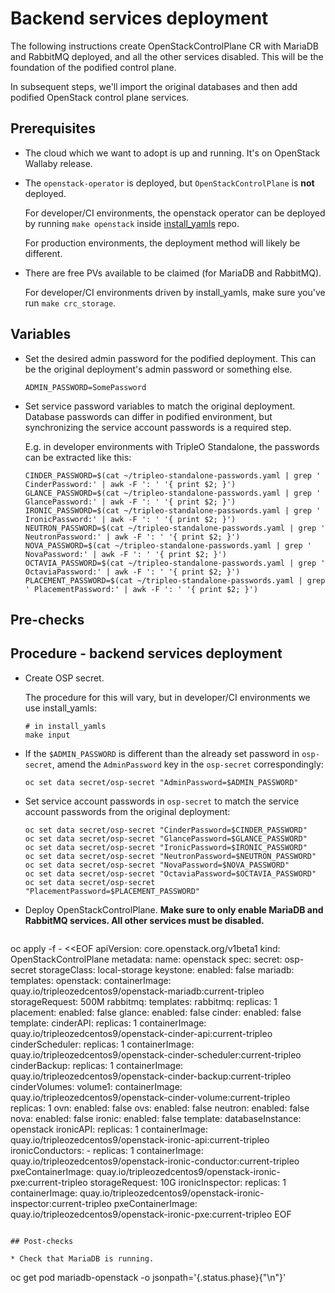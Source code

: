# Backend services deployment

The following instructions create OpenStackControlPlane CR with
MariaDB and RabbitMQ deployed, and all the other services disabled. This will
be the foundation of the podified control plane.

In subsequent steps, we'll import the original databases and then add
podified OpenStack control plane services.

## Prerequisites

* The cloud which we want to adopt is up and running. It's on
  OpenStack Wallaby release.

* The `openstack-operator` is deployed, but `OpenStackControlPlane` is
  **not** deployed.

  For developer/CI environments, the openstack operator can be deployed
  by running `make openstack` inside
  [install_yamls](https://github.com/openstack-k8s-operators/install_yamls)
  repo.

  For production environments, the deployment method will likely be
  different.

* There are free PVs available to be claimed (for MariaDB and RabbitMQ).

  For developer/CI environments driven by install_yamls, make sure
  you've run `make crc_storage`.


## Variables

* Set the desired admin password for the podified deployment. This can
  be the original deployment's admin password or something else.

  ```
  ADMIN_PASSWORD=SomePassword
  ```

* Set service password variables to match the original deployment.
  Database passwords can differ in podified environment, but
  synchronizing the service account passwords is a required step.

  E.g. in developer environments with TripleO Standalone, the
  passwords can be extracted like this:

  ```
  CINDER_PASSWORD=$(cat ~/tripleo-standalone-passwords.yaml | grep ' CinderPassword:' | awk -F ': ' '{ print $2; }')
  GLANCE_PASSWORD=$(cat ~/tripleo-standalone-passwords.yaml | grep ' GlancePassword:' | awk -F ': ' '{ print $2; }')
  IRONIC_PASSWORD=$(cat ~/tripleo-standalone-passwords.yaml | grep ' IronicPassword:' | awk -F ': ' '{ print $2; }')
  NEUTRON_PASSWORD=$(cat ~/tripleo-standalone-passwords.yaml | grep ' NeutronPassword:' | awk -F ': ' '{ print $2; }')
  NOVA_PASSWORD=$(cat ~/tripleo-standalone-passwords.yaml | grep ' NovaPassword:' | awk -F ': ' '{ print $2; }')
  OCTAVIA_PASSWORD=$(cat ~/tripleo-standalone-passwords.yaml | grep ' OctaviaPassword:' | awk -F ': ' '{ print $2; }')
  PLACEMENT_PASSWORD=$(cat ~/tripleo-standalone-passwords.yaml | grep ' PlacementPassword:' | awk -F ': ' '{ print $2; }')
  ```

## Pre-checks

## Procedure - backend services deployment

* Create OSP secret.

  The procedure for this will vary, but in developer/CI environments
  we use install_yamls:

  ```
  # in install_yamls
  make input
  ```

* If the `$ADMIN_PASSWORD` is different than the already set password
  in `osp-secret`, amend the `AdminPassword` key in the `osp-secret`
  correspondingly:

  ```
  oc set data secret/osp-secret "AdminPassword=$ADMIN_PASSWORD"
  ```

* Set service account passwords in `osp-secret` to match the service
  account passwords from the original deployment:

  ```
  oc set data secret/osp-secret "CinderPassword=$CINDER_PASSWORD"
  oc set data secret/osp-secret "GlancePassword=$GLANCE_PASSWORD"
  oc set data secret/osp-secret "IronicPassword=$IRONIC_PASSWORD"
  oc set data secret/osp-secret "NeutronPassword=$NEUTRON_PASSWORD"
  oc set data secret/osp-secret "NovaPassword=$NOVA_PASSWORD"
  oc set data secret/osp-secret "OctaviaPassword=$OCTAVIA_PASSWORD"
  oc set data secret/osp-secret "PlacementPassword=$PLACEMENT_PASSWORD"
  ```

* Deploy OpenStackControlPlane. **Make sure to only enable MariaDB and
  RabbitMQ services. All other services must be disabled.**

  ```
oc apply -f - <<EOF
apiVersion: core.openstack.org/v1beta1
kind: OpenStackControlPlane
metadata:
  name: openstack
spec:
  secret: osp-secret
  storageClass: local-storage
  keystone:
    enabled: false
  mariadb:
    templates:
      openstack:
        containerImage: quay.io/tripleozedcentos9/openstack-mariadb:current-tripleo
        storageRequest: 500M
  rabbitmq:
    templates:
      rabbitmq:
        replicas: 1
  placement:
    enabled: false
  glance:
    enabled: false
  cinder:
    enabled: false
    template:
      cinderAPI:
        replicas: 1
        containerImage: quay.io/tripleozedcentos9/openstack-cinder-api:current-tripleo
      cinderScheduler:
        replicas: 1
        containerImage: quay.io/tripleozedcentos9/openstack-cinder-scheduler:current-tripleo
      cinderBackup:
        replicas: 1
        containerImage: quay.io/tripleozedcentos9/openstack-cinder-backup:current-tripleo
      cinderVolumes:
        volume1:
          containerImage: quay.io/tripleozedcentos9/openstack-cinder-volume:current-tripleo
          replicas: 1
  ovn:
    enabled: false
  ovs:
    enabled: false
  neutron:
    enabled: false
  nova:
    enabled: false
  ironic:
    enabled: false
    template:
      databaseInstance: openstack
      ironicAPI:
        replicas: 1
        containerImage: quay.io/tripleozedcentos9/openstack-ironic-api:current-tripleo
      ironicConductors:
      - replicas: 1
        containerImage: quay.io/tripleozedcentos9/openstack-ironic-conductor:current-tripleo
        pxeContainerImage: quay.io/tripleozedcentos9/openstack-ironic-pxe:current-tripleo
        storageRequest: 10G
      ironicInspector:
        replicas: 1
        containerImage: quay.io/tripleozedcentos9/openstack-ironic-inspector:current-tripleo
        pxeContainerImage: quay.io/tripleozedcentos9/openstack-ironic-pxe:current-tripleo
EOF
  ```

## Post-checks

* Check that MariaDB is running.

  ```
  oc get pod mariadb-openstack -o jsonpath='{.status.phase}{"\n"}'
  ```
